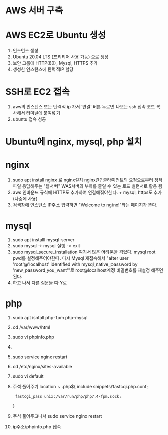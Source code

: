 # AWS 서버 구축

# AWS EC2로 Ubuntu 생성
1. 인스턴스 생성
2. Ubuntu 20.04 LTS (프리티어 사용 가능) 으로 생성
3. 보안 그룹에 HTTP(80),  Mysql, HTTPS 추가
4. 생성한 인스턴스에 탄력적IP 할당

# SSH로 EC2 접속
1. aws의 인스턴스 또는 탄력적 ip 가서 ‘연결’ 버튼 누르면 나오는 ssh 접속 코드 복사해서 터미널에 붙여넣기
2. ubuntu 접속 성공

# Ubuntu에 nginx, mysql, php 설치
# nginx
1. sudo apt install nginx 로 nginx설치
    nginx란? 클라이언트의 요청으로부터 정적 파일 응답해주는 "웹서버"
						WAS서버의 부하를 줄일 수 있는 로드 밸런서로 활용 됨
2. aws 인바운드 규칙에 HTTP도 추가하여 연결해줘야한다. + mysql, https도 추가 (나중에 사용)
3. 검색창에 인스턴스 IP주소 입력하면 "Welcome to nginx!"라는 페이지가 뜬다.
# mysql
1. sudo apt installl mysql-server
2. sudo mysql -> mysql 실행 -> exit
3. sudo mysql_secure_installation
		여기서 많은 어려움을 겪었다. mysql root pwd를 설정해주어야한다.
		다시 Mysql 재접속해서 "alter user 'root'@'localhost' identified with mysql_native_password by 'new_password_you_want'"로 root@localhost계정 비밀번호를 재설정 해주면 된다.
4. 하고 나서 다른 질문들 다 Y로
# php
1. sudo apt isntall php-fpm php-mysql
2. cd /var/www/html
3. sudo vi phpinfo.php
4. <?php phpinfo();?>
5. sudo service nginx restart
6. cd /etc/nginx/sites-available
7. sudo vi default
8. 주석 풀어주기
    location ~ \.php${
        include snippets/fastcqi.php.conf;

        fastcgi_pass unix:/var/run/php/php7.4-fpm.sock;
    }
9. 주석 풀어주고나서 sudo service nginx restart
10. ip주소/phpinfo.php 접속